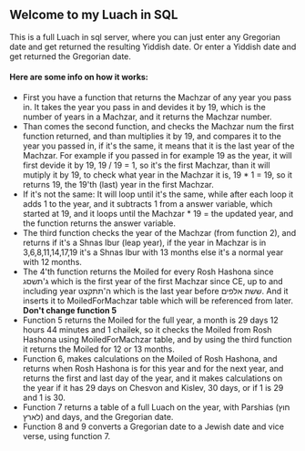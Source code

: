 ## Welcome to my Luach in SQL
This is a full Luach in sql server, where you can just enter any Gregorian date and get returned the resulting Yiddish date. Or enter a Yiddish date and get returned the Gregorian date.

#### Here are some info on how it works:
-  First you have a function that returns the Machzar of any year you pass in. It takes the year you pass in and devides it by 19, which is the number of years in a Machzar, and it returns the Machzar number.
-  Than comes the second function, and checks the Machzar num the first function returned, and than multiplies it by 19, and compares it to the year you passed in, if it's the same, it means that it is the last year of the Machzar. 
For example if you passed in for example 19 as the year, it will first devide it by 19, 19 / 19 = 1, so it's the first Machzar, than it will mutiply it by 19, to check what year in the Machzar it is, 19 * 1 = 19, so it returns 19, the 19'th (last) year in the first Machzar.
-  If it's not the same: It will loop until it's the same, while after each loop it adds 1 to the year, and it subtracts 1 from a answer variable, which started at 19, and it loops until the Machzar * 19 = the updated year, and the function returns the answer variable.
-  The third function checks the year of the Machzar (from function 2), and returns if it's a Shnas Ibur (leap year), if the year in Machzar is in 3,6,8,11,14,17,19 it's a Shnas Ibur with 13 months else it's a normal year with 12 months.
-  The 4'th function returns the Moiled for every Rosh Hashona since ג'תשסג which is the first year of the first Machzar since CE, up to and including year ה'תתקצט which is the last year before ששת אלפים. And it inserts it to MoiledForMachzar table which will be referenced from later.
**Don't change function 5**
-  Function 5 returns the Moiled for the full year, a month is 29 days 12 hours 44 minutes and 1 chailek, so it checks the Moiled from Rosh Hashona using MoiledForMachzar table, and by using the third function it returns the Moiled for 12 or 13 months.
-  Function 6, makes calculations on the Moiled of Rosh Hashona, and returns when Rosh Hashona is for this year and for the next year, and returns the first and last day of the year, and it makes calculations on the year if it has 29 days on Chesvon and Kislev, 30 days, or if 1 is 29 and 1 is 30.
-  Function 7 returns a table of a full Luach on the year, with Parshias (חוץ לארץ) and days, and the Gregorian date.
-  Function 8 and 9 converts a Gregorian date to a Jewish date and vice verse, using function 7.
